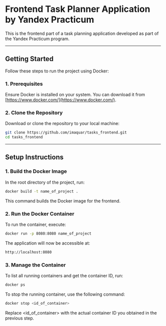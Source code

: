 # Frontend Task Planner Application by Yandex Practicum

This is the frontend part of a task planning application developed as part of the Yandex Practicum program.

---

## Getting Started

Follow these steps to run the project using Docker:

### 1. Prerequisites

Ensure Docker is installed on your system. You can download it from [https://www.docker.com/](https://www.docker.com/).

### 2. Clone the Repository

Download or clone the repository to your local machine:

```bash
git clone https://github.com/imaquar/tasks_frontend.git
cd tasks_frontend
```

---

## Setup Instructions

### 1. Build the Docker Image

In the root directory of the project, run:

```bash
docker build -t name_of_project .
```

This command builds the Docker image for the frontend.

### 2. Run the Docker Container

To run the container, execute:

```bash
docker run -p 8080:8080 name_of_project
```

The application will now be accessible at:

```bash
http://localhost:8080
```

### 3. Manage the Container

To list all running containers and get the container ID, run:

```bash
docker ps
```

To stop the running container, use the following command:

```bash
docker stop <id_of_container>
```

Replace <id_of_container> with the actual container ID you obtained in the previous step.
